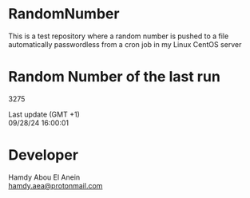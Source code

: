 # RandomNumber    
This is a test repository where a random number is pushed to a file automatically passwordless from a cron job in my Linux CentOS server    
# Random Number of the last run   
3275
      
Last update (GMT +1)    
09/28/24 16:00:01
# Developer    
Hamdy Abou El Anein   
hamdy.aea@protonmail.com

